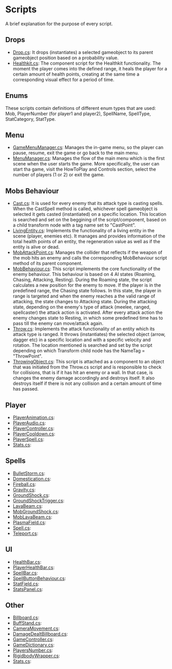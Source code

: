 # Scripts
A brief explanation for the purpose of every script.
## Drops
- <ins>Drop.cs</ins>: It drops (instantiates) a selected gameobject to its parent gameobject position based on a probability value.
- <ins>Healthkit.cs</ins>: The component script for the Healthkit functionality. The moment the player comes into the defined range, it heals the player for a certain amount of health points, creating at the same time a corresponding visual effect for a period of time.
## Enums
These scripts contain definitions of different enum types that are used: Mob, PlayerNumber (for player1 and player2), SpellName, SpellType, StatCategory, StatType.
## Menu
- <ins>GameMenuManager.cs</ins>: Manages the in-game menu, so the player can pause, resume, exit the game or go back to the main menu.
- <ins>MenuManager.cs</ins>: Manages the flow of the main menu which is the first scene when the user starts the game. More specifically, the user can start tha game, visit the HowToPlay and Controls section, select the number of players (1 or 2) or exit the game.
## Mobs Behaviour
- <ins>Cast.cs</ins>: It is used for every enemy that its attack type is casting spells. When the CastSpell method is called, whichever spell gameobject is selected it gets casted (instantiated) on a specific location. This location is searched and set on the beggining of the script/component, based on a child transform node with a tag name set to "CastPoint".
- <ins>LivingEntity.cs</ins>: Implements the functionality of a living entity in the scene (player, enemies etc). It manages and provides information of the total health points of an entity, the regeneration value as well as if the entity is alive or dead.
- <ins>MobAttackPoint.cs</ins>: Manages the collider that reflects if the weapon of the mob hits an enemy and calls the corresponding MobBehaviour script method of its parent component.
- <ins>MobBehaviour.cs</ins>: This script implements the core functionality of the enemy behaviour. This behaviour is based on 4 AI states (Roaming, Chasing, Attacking, Resting). During the Roaming state, the script calculates a new position for the enemy to move. If the player is in the predefined range, the Chasing state follows. In this state, the player in range is targeted and when the enemy reaches a the valid range of attacking, the state changes to Attacking state. During the attacking state, depending on the enemy's type of attack (meelee, ranged, spellcaster) the attack action is activated. After every attack action the enemy changes state to Resting, in which some predefined time has to pass till the enemy can move/attack again.
- <ins>Throw.cs</ins>: Implements the attack functionality of an entity which its attack type is ranged. It throws (instantiates) the selected object (arrow, dagger etc) in a specific location and with a specific velocity and rotation. The location mentioned is searched and set by the script depending on which Transform child node has the NameTag = "ThrowPoint".
- <ins>ThrowingObject.cs</ins>: This script is attached as a component to an object that was initiated from the Throw.cs script and is responsible to check for collisions, that is if it has hit an enemy or a wall. In that case, is changes the enemy damage accordingly and destroys itself. It also destroys itself if there is not any collision and a certain amount of time has passed.
## Player
- <ins>PlayerAnimation.cs</ins>: 
- <ins>PlayerAudio.cs</ins>: 
- <ins>PlayerController.cs</ins>: 
- <ins>PlayerCooldown.cs</ins>: 
- <ins>PlayerSpell.cs</ins>: 
- <ins>Stats.cs</ins>: 
## Spells
- <ins>BulletStorm.cs</ins>: 
- <ins>Domestication.cs</ins>: 
- <ins>Fireball.cs</ins>: 
- <ins>Gravity.cs</ins>: 
- <ins>GroundShock.cs</ins>: 
- <ins>GroundShockTrigger.cs</ins>: 
- <ins>LavaBeam.cs</ins>: 
- <ins>MobGroundShock.cs</ins>: 
- <ins>MobLavaBeam.cs</ins>: 
- <ins>PlasmaField.cs</ins>: 
- <ins>Spell.cs</ins>: 
- <ins>Teleport.cs</ins>: 
## UI
- <ins>HealthBar.cs</ins>: 
- <ins>PlayerHealthBar.cs</ins>: 
- <ins>SpellBar.cs</ins>: 
- <ins>SpellButtonBehaviour.cs</ins>: 
- <ins>StatField.cs</ins>: 
- <ins>StatsPanel.cs</ins>: 
## Other
- <ins>Billboard.cs</ins>: 
- <ins>BuffStand.cs</ins>: 
- <ins>CameraMovement.cs</ins>: 
- <ins>DamageDealtBillboard.cs</ins>: 
- <ins>GameController.cs</ins>: 
- <ins>GameDictionary.cs</ins>: 
- <ins>PlayersNumber.cs</ins>: 
- <ins>RigidbodyWrapper.cs</ins>: 
- <ins>Stats.cs</ins>: 
